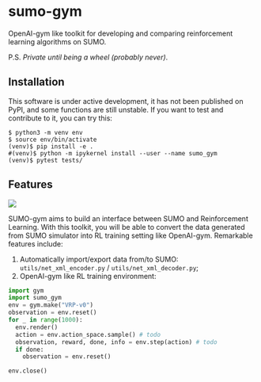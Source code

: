 # sumo-gym

OpenAI-gym like toolkit for developing and comparing reinforcement learning algorithms on SUMO.

P.S. *Private until being a wheel (probably never)*.


## Installation

This software is under active development, it has not been published on PyPI, and some functions are still unstable. If you want to test and contribute to it, you can try this:

```shell
$ python3 -m venv env
$ source env/bin/activate
(venv)$ pip install -e .
#(venv)$ python -m ipykernel install --user --name sumo_gym
(venv)$ pytest tests/
```

## Features

![](https://tva1.sinaimg.cn/large/008i3skNgy1gvvnprykh1j30yq0u0ace.jpg)

SUMO-gym aims to build an interface between SUMO and Reinforcement Learning. With this toolkit, you will be able to convert the data generated from SUMO simulator into RL training setting like OpenAI-gym. Remarkable features include:

1. Automatically import/export data from/to SUMO: `utils/net_xml_encoder.py` / `utils/net_xml_decoder.py`;
2. OpenAI-gym like RL training environment:

```python
import gym
import sumo_gym
env = gym.make("VRP-v0")
observation = env.reset()
for _ in range(1000):
  env.render()
  action = env.action_space.sample() # todo
  observation, reward, done, info = env.step(action) # todo
  if done:
    observation = env.reset()

env.close()
```



